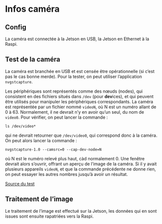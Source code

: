 # Infos caméra

## Config
La caméra est connectée à la Jetson en USB, la Jetson en Ethernet à la Raspi.

## Test de la caméra
La caméra est branchée en USB et est censée être opérationnelle (si c’est pas le cas bonne merde). Pour la tester, on peut utiliser l’application `nvgstcapture`.

Les périphériques sont représentés comme des nœuds (nodes), qui consistent en des fichiers situés dans `/dev` (pour **dev**ices), et qui peuvent être utilisés pour manipuler les périphériques correspondants. La caméra est représentée par un fichier nommé `videoN`, où N est un numéro allant de 0 à 63. Normalement, il ne devrait n’y en avoir qu’un seul, du nom de `video0`. Pour vérifier, on peut lancer la commande :
```shell
ls /dev/video*
```
qui ne devrait retourner que `/dev/video0`, qui correspond donc à la caméra. On peut alors lancer la commande :
```shell
nvgstcapture-1.0 --camsrc=0 --cap-dev-node=N
```
où N est le numéro relevé plus haut, càd normalement 0. Une fenêtre devrait alors s’ouvrir, offrant un aperçu de l’image de la caméra. Si il y avait plusieurs appareils `videoN`, et que la commande précédente ne donne rien, on peut essayer les autres nombres jusqu’à avoir un résultat.

[Source du test](https://developer.nvidia.com/embedded/learn/tutorials/first-picture-csi-usb-camera)

## Traitement de l’image
Le traitement de l’image est effectué sur la Jetson, les données qui en sont issues sont ensuite rapatriées vers la Raspi.

